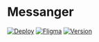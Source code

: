 # Messanger

[![Deploy](https://img.shields.io/badge/Deploy-passing-green)](https://cranky-mcnulty-59af15.netlify.app/)
[![Fligma](https://img.shields.io/badge/Fligma-v1-yellow)](https://www.figma.com/file/G8Nrm7vN2ijZqRR2zBlyUc/messanger?node-id=0%3A1)
[![Version](https://img.shields.io/badge/Version-1.1-yellow)](https://cranky-mcnulty-59af15.netlify.app/)
